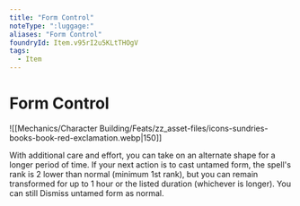 ```yaml
---
title: "Form Control"
noteType: ":luggage:"
aliases: "Form Control"
foundryId: Item.v95rI2u5KLtTHOgV
tags:
  - Item
---
```


# Form Control
![[Mechanics/Character Building/Feats/zz_asset-files/icons-sundries-books-book-red-exclamation.webp|150]]

With additional care and effort, you can take on an alternate shape for a longer period of time. If your next action is to cast untamed form, the spell's rank is 2 lower than normal (minimum 1st rank), but you can remain transformed for up to 1 hour or the listed duration (whichever is longer). You can still Dismiss untamed form as normal.
